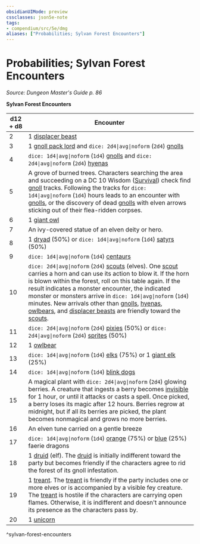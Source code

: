 ```yaml
---
obsidianUIMode: preview
cssclasses: json5e-note
tags:
- compendium/src/5e/dmg
aliases: ["Probabilities; Sylvan Forest Encounters"]
---
```

# Probabilities; Sylvan Forest Encounters
*Source: Dungeon Master's Guide p. 86* 

**Sylvan Forest Encounters**

| d12 + d8 | Encounter |
|----------|-----------|
| 2 | 1 [displacer beast](/3-Mechanics/CLI/bestiary/monstrosity/displacer-beast.md) |
| 3 | 1 [gnoll pack lord](/3-Mechanics/CLI/bestiary/humanoid/gnoll-pack-lord.md) and `dice: 2d4\|avg\|noform` (`2d4`) [gnolls](/3-Mechanics/CLI/bestiary/humanoid/gnoll.md) |
| 4 | `dice: 1d4\|avg\|noform` (`1d4`) [gnolls](/3-Mechanics/CLI/bestiary/humanoid/gnoll.md) and `dice: 2d4\|avg\|noform` (`2d4`) [hyenas](/3-Mechanics/CLI/bestiary/beast/hyena.md) |
| 5 | A grove of burned trees. Characters searching the area and succeeding on a DC 10 Wisdom ([Survival](/3-Mechanics/CLI/rules/skills.md#Survival)) check find [gnoll](/3-Mechanics/CLI/bestiary/humanoid/gnoll.md) tracks. Following the tracks for `dice: 1d4\|avg\|noform` (`1d4`) hours leads to an encounter with [gnolls](/3-Mechanics/CLI/bestiary/humanoid/gnoll.md), or the discovery of dead [gnolls](/3-Mechanics/CLI/bestiary/humanoid/gnoll.md) with elven arrows sticking out of their flea-ridden corpses. |
| 6 | 1 [giant owl](/3-Mechanics/CLI/bestiary/beast/giant-owl.md) |
| 7 | An ivy-covered statue of an elven deity or hero. |
| 8 | 1 [dryad](/3-Mechanics/CLI/bestiary/fey/dryad.md) (50%) or `dice: 1d4\|avg\|noform` (`1d4`) [satyrs](/3-Mechanics/CLI/bestiary/fey/satyr.md) (50%) |
| 9 | `dice: 1d4\|avg\|noform` (`1d4`) [centaurs](/3-Mechanics/CLI/bestiary/monstrosity/centaur.md) |
| 10 | `dice: 2d4\|avg\|noform` (`2d4`) [scouts](/3-Mechanics/CLI/bestiary/humanoid/scout.md) (elves). One [scout](/3-Mechanics/CLI/bestiary/humanoid/scout.md) carries a horn and can use its action to blow it. If the horn is blown within the forest, roll on this table again. If the result indicates a monster encounter, the indicated monster or monsters arrive in `dice: 1d4\|avg\|noform` (`1d4`) minutes. New arrivals other than [gnolls](/3-Mechanics/CLI/bestiary/humanoid/gnoll.md), [hyenas](/3-Mechanics/CLI/bestiary/beast/hyena.md), [owlbears](/3-Mechanics/CLI/bestiary/monstrosity/owlbear.md), and [displacer beasts](/3-Mechanics/CLI/bestiary/monstrosity/displacer-beast.md) are friendly toward the [scouts](/3-Mechanics/CLI/bestiary/humanoid/scout.md). |
| 11 | `dice: 2d4\|avg\|noform` (`2d4`) [pixies](/3-Mechanics/CLI/bestiary/fey/pixie.md) (50%) or `dice: 2d4\|avg\|noform` (`2d4`) [sprites](/3-Mechanics/CLI/bestiary/fey/sprite.md) (50%) |
| 12 | 1 [owlbear](/3-Mechanics/CLI/bestiary/monstrosity/owlbear.md) |
| 13 | `dice: 1d4\|avg\|noform` (`1d4`) [elks](/3-Mechanics/CLI/bestiary/beast/elk.md) (75%) or 1 [giant elk](/3-Mechanics/CLI/bestiary/beast/giant-elk.md) (25%) |
| 14 | `dice: 1d4\|avg\|noform` (`1d4`) [blink dogs](/3-Mechanics/CLI/bestiary/fey/blink-dog.md) |
| 15 | A magical plant with `dice: 2d4\|avg\|noform` (`2d4`) glowing berries. A creature that ingests a berry becomes [invisible](/3-Mechanics/CLI/rules/conditions.md#invisible) for 1 hour, or until it attacks or casts a spell. Once picked, a berry loses its magic after 12 hours. Berries regrow at midnight, but if all its berries are picked, the plant becomes nonmagical and grows no more berries. |
| 16 | An elven tune carried on a gentle breeze |
| 17 | `dice: 1d4\|avg\|noform` (`1d4`) [orange](/3-Mechanics/CLI/bestiary/dragon/faerie-dragon-orange.md) (75%) or [blue](/3-Mechanics/CLI/bestiary/dragon/faerie-dragon-blue.md) (25%) faerie dragons |
| 18 | 1 [druid](/3-Mechanics/CLI/bestiary/humanoid/druid.md) (elf). The [druid](/3-Mechanics/CLI/bestiary/humanoid/druid.md) is initially indifferent toward the party but becomes friendly if the characters agree to rid the forest of its gnoll infestation. |
| 19 | 1 [treant](/3-Mechanics/CLI/bestiary/plant/treant.md). The [treant](/3-Mechanics/CLI/bestiary/plant/treant.md) is friendly if the party includes one or more elves or is accompanied by a visible fey creature. The [treant](/3-Mechanics/CLI/bestiary/plant/treant.md) is hostile if the characters are carrying open flames. Otherwise, it is indifferent and doesn't announce its presence as the characters pass by. |
| 20 | 1 [unicorn](/3-Mechanics/CLI/bestiary/celestial/unicorn.md) |
^sylvan-forest-encounters